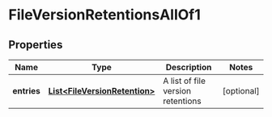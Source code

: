 

# FileVersionRetentionsAllOf1


## Properties

| Name | Type | Description | Notes |
|------------ | ------------- | ------------- | -------------|
|**entries** | [**List&lt;FileVersionRetention&gt;**](FileVersionRetention.md) | A list of file version retentions |  [optional] |



